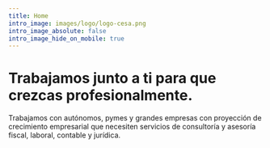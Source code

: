 ```yaml
---
title: Home
intro_image: images/logo/logo-cesa.png
intro_image_absolute: false
intro_image_hide_on_mobile: true
---
```

# Trabajamos junto a ti para que crezcas profesionalmente.

Trabajamos con autónomos, pymes y grandes empresas con proyección de crecimiento empresarial que necesiten servicios de consultoría y asesoría fiscal, laboral, contable y jurídica.
